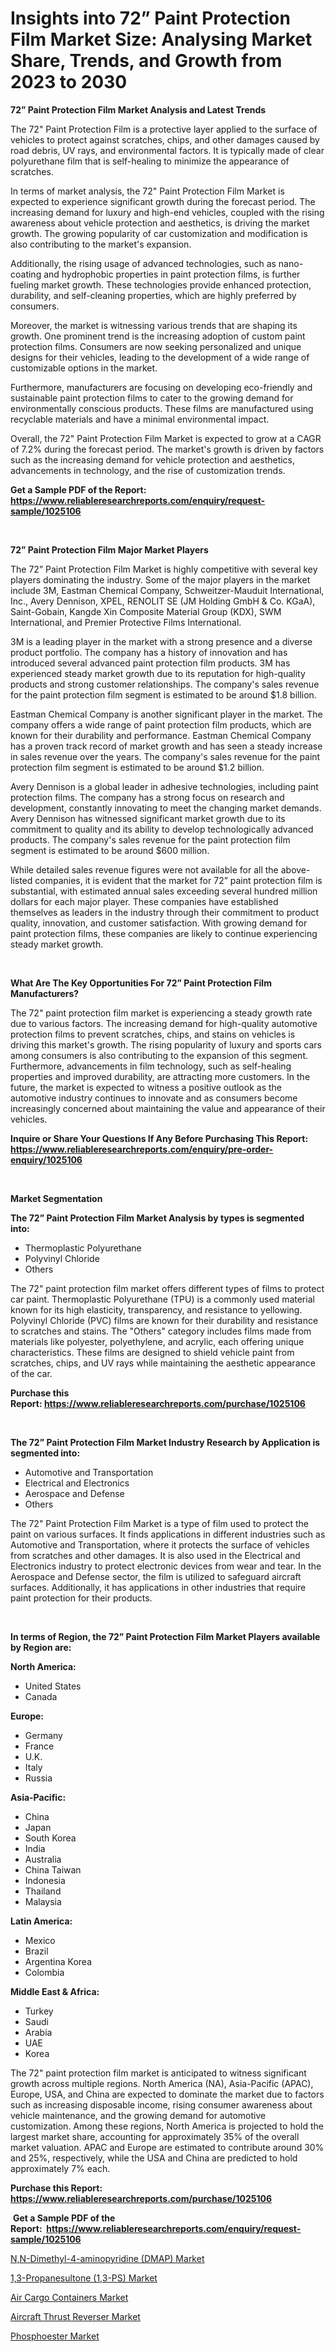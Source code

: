 <p><h1>Insights into 72” Paint Protection Film Market Size: Analysing Market Share, Trends, and Growth from 2023 to 2030</h1></p><p><strong>72” Paint Protection Film Market Analysis and Latest Trends</strong></p>
<p><p>The 72" Paint Protection Film is a protective layer applied to the surface of vehicles to protect against scratches, chips, and other damages caused by road debris, UV rays, and environmental factors. It is typically made of clear polyurethane film that is self-healing to minimize the appearance of scratches.</p><p>In terms of market analysis, the 72" Paint Protection Film Market is expected to experience significant growth during the forecast period. The increasing demand for luxury and high-end vehicles, coupled with the rising awareness about vehicle protection and aesthetics, is driving the market growth. The growing popularity of car customization and modification is also contributing to the market's expansion.</p><p>Additionally, the rising usage of advanced technologies, such as nano-coating and hydrophobic properties in paint protection films, is further fueling market growth. These technologies provide enhanced protection, durability, and self-cleaning properties, which are highly preferred by consumers.</p><p>Moreover, the market is witnessing various trends that are shaping its growth. One prominent trend is the increasing adoption of custom paint protection films. Consumers are now seeking personalized and unique designs for their vehicles, leading to the development of a wide range of customizable options in the market.</p><p>Furthermore, manufacturers are focusing on developing eco-friendly and sustainable paint protection films to cater to the growing demand for environmentally conscious products. These films are manufactured using recyclable materials and have a minimal environmental impact.</p><p>Overall, the 72" Paint Protection Film Market is expected to grow at a CAGR of 7.2% during the forecast period. The market's growth is driven by factors such as the increasing demand for vehicle protection and aesthetics, advancements in technology, and the rise of customization trends.</p></p>
<p><strong>Get a Sample PDF of the Report:&nbsp; <a href="https://www.reliableresearchreports.com/enquiry/request-sample/1025106">https://www.reliableresearchreports.com/enquiry/request-sample/1025106</a></strong></p>
<p>&nbsp;</p>
<p><strong>72” Paint Protection Film Major Market Players</strong></p>
<p><p>The 72” Paint Protection Film Market is highly competitive with several key players dominating the industry. Some of the major players in the market include 3M, Eastman Chemical Company, Schweitzer-Mauduit International, Inc., Avery Dennison, XPEL, RENOLIT SE (JM Holding GmbH & Co. KGaA), Saint-Gobain, Kangde Xin Composite Material Group (KDX), SWM International, and Premier Protective Films International.</p><p>3M is a leading player in the market with a strong presence and a diverse product portfolio. The company has a history of innovation and has introduced several advanced paint protection film products. 3M has experienced steady market growth due to its reputation for high-quality products and strong customer relationships. The company's sales revenue for the paint protection film segment is estimated to be around $1.8 billion.</p><p>Eastman Chemical Company is another significant player in the market. The company offers a wide range of paint protection film products, which are known for their durability and performance. Eastman Chemical Company has a proven track record of market growth and has seen a steady increase in sales revenue over the years. The company's sales revenue for the paint protection film segment is estimated to be around $1.2 billion.</p><p>Avery Dennison is a global leader in adhesive technologies, including paint protection films. The company has a strong focus on research and development, constantly innovating to meet the changing market demands. Avery Dennison has witnessed significant market growth due to its commitment to quality and its ability to develop technologically advanced products. The company's sales revenue for the paint protection film segment is estimated to be around $600 million.</p><p>While detailed sales revenue figures were not available for all the above-listed companies, it is evident that the market for 72” paint protection film is substantial, with estimated annual sales exceeding several hundred million dollars for each major player. These companies have established themselves as leaders in the industry through their commitment to product quality, innovation, and customer satisfaction. With growing demand for paint protection films, these companies are likely to continue experiencing steady market growth.</p></p>
<p>&nbsp;</p>
<p><strong>What Are The Key Opportunities For 72” Paint Protection Film Manufacturers?</strong></p>
<p><p>The 72" paint protection film market is experiencing a steady growth rate due to various factors. The increasing demand for high-quality automotive protection films to prevent scratches, chips, and stains on vehicles is driving this market's growth. The rising popularity of luxury and sports cars among consumers is also contributing to the expansion of this segment. Furthermore, advancements in film technology, such as self-healing properties and improved durability, are attracting more customers. In the future, the market is expected to witness a positive outlook as the automotive industry continues to innovate and as consumers become increasingly concerned about maintaining the value and appearance of their vehicles.</p></p>
<p><strong>Inquire or Share Your Questions If Any Before Purchasing This Report: <a href="https://www.reliableresearchreports.com/enquiry/pre-order-enquiry/1025106">https://www.reliableresearchreports.com/enquiry/pre-order-enquiry/1025106</a></strong></p>
<p>&nbsp;</p>
<p><strong>Market Segmentation</strong></p>
<p><strong>The 72” Paint Protection Film Market Analysis by types is segmented into:</strong></p>
<p><ul><li>Thermoplastic Polyurethane</li><li>Polyvinyl Chloride</li><li>Others</li></ul></p>
<p><p>The 72" paint protection film market offers different types of films to protect car paint. Thermoplastic Polyurethane (TPU) is a commonly used material known for its high elasticity, transparency, and resistance to yellowing. Polyvinyl Chloride (PVC) films are known for their durability and resistance to scratches and stains. The "Others" category includes films made from materials like polyester, polyethylene, and acrylic, each offering unique characteristics. These films are designed to shield vehicle paint from scratches, chips, and UV rays while maintaining the aesthetic appearance of the car.</p></p>
<p><strong>Purchase this Report:&nbsp;<a href="https://www.reliableresearchreports.com/purchase/1025106">https://www.reliableresearchreports.com/purchase/1025106</a></strong></p>
<p>&nbsp;</p>
<p><strong>The 72” Paint Protection Film Market Industry Research by Application is segmented into:</strong></p>
<p><ul><li>Automotive and Transportation</li><li>Electrical and Electronics</li><li>Aerospace and Defense</li><li>Others</li></ul></p>
<p><p>The 72" Paint Protection Film Market is a type of film used to protect the paint on various surfaces. It finds applications in different industries such as Automotive and Transportation, where it protects the surface of vehicles from scratches and other damages. It is also used in the Electrical and Electronics industry to protect electronic devices from wear and tear. In the Aerospace and Defense sector, the film is utilized to safeguard aircraft surfaces. Additionally, it has applications in other industries that require paint protection for their products.</p></p>
<p>&nbsp;</p>
<p><strong>In terms of Region, the 72” Paint Protection Film Market Players available by Region are:</strong></p>
<p>
    <p> <strong> North America: </strong>
        <ul>
            <li>United States</li>
            <li>Canada</li>
        </ul>
        </p> 
    <p> <strong> Europe: </strong>
        <ul>
            <li>Germany</li>
            <li>France</li>
            <li>U.K.</li>
            <li>Italy</li>
            <li>Russia</li>
        </ul>
        </p> 
    <p> <strong> Asia-Pacific: </strong>
        <ul>
            <li>China</li>
            <li>Japan</li>
            <li>South Korea</li>
            <li>India</li>
            <li>Australia</li>
            <li>China Taiwan</li>
            <li>Indonesia</li>
            <li>Thailand</li>
            <li>Malaysia</li>
        </ul>
        </p> 
    <p> <strong> Latin America: </strong>
        <ul>
            <li>Mexico</li>
            <li>Brazil</li>
            <li>Argentina Korea</li>
            <li>Colombia</li>
        </ul>
        </p> 
    <p> <strong> Middle East & Africa: </strong>
        <ul>
            <li>Turkey</li>
            <li>Saudi</li>
            <li>Arabia</li>
            <li>UAE</li>
            <li>Korea</li>
        </ul>
    </p>
    </p>
<p><p>The 72" paint protection film market is anticipated to witness significant growth across multiple regions. North America (NA), Asia-Pacific (APAC), Europe, USA, and China are expected to dominate the market due to factors such as increasing disposable income, rising consumer awareness about vehicle maintenance, and the growing demand for automotive customization. Among these regions, North America is projected to hold the largest market share, accounting for approximately 35% of the overall market valuation. APAC and Europe are estimated to contribute around 30% and 25%, respectively, while the USA and China are predicted to hold approximately 7% each.</p></p>
<p><strong>Purchase this Report: <a href="https://www.reliableresearchreports.com/purchase/1025106">https://www.reliableresearchreports.com/purchase/1025106</a></strong></p>
<p>&nbsp;<strong>Get a Sample PDF of the Report:&nbsp;&nbsp;<a href="https://www.reliableresearchreports.com/enquiry/request-sample/1025106">https://www.reliableresearchreports.com/enquiry/request-sample/1025106</a></strong></p>
<p><strong></strong></p>
<p><p><a href="https://github.com/CliffMedina6/Market-Research-Report-List-1/blob/main/nn-dimethyl-4-aminopyridine-dmap-market.md">N,N-Dimethyl-4-aminopyridine (DMAP) Market</a></p><p><a href="https://github.com/RickHolmes3/Market-Research-Report-List-1/blob/main/13-propanesultone-13-ps-market.md">1,3-Propanesultone (1,3-PS) Market</a></p><p><a href="https://medium.com/@ulicesdoyle2023/air-cargo-containers-market-size-growth-forecast-2023-2030-7f2f475a8b1c">Air Cargo Containers Market</a></p><p><a href="https://medium.com/@mariad13206/aircraft-thrust-reverser-market-size-growth-forecast-2023-2030-7a18b46a273d">Aircraft Thrust Reverser Market</a></p><p><a href="https://www.linkedin.com/pulse/phosphoester-market-size-share-global-analysis-report-2023-ljjqe/">Phosphoester Market</a></p></p>